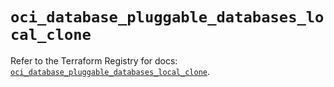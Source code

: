 # `oci_database_pluggable_databases_local_clone`

Refer to the Terraform Registry for docs: [`oci_database_pluggable_databases_local_clone`](https://registry.terraform.io/providers/oracle/oci/7.19.0/docs/resources/database_pluggable_databases_local_clone).
